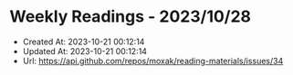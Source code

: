 # Weekly Readings - 2023/10/28

- Created At: 2023-10-21 00:12:14
- Updated At: 2023-10-21 00:12:14
- Url: https://api.github.com/repos/moxak/reading-materials/issues/34

